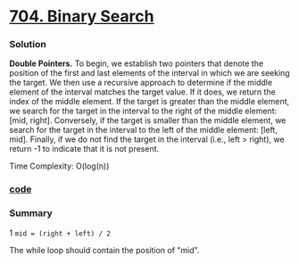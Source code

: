 # [704. Binary Search](https://leetcode.com/problems/binary-search/description/)



### Solution

**Double Pointers.** To begin, we establish two pointers that denote 
the position of the first and last elements of the interval in which
we are seeking the target. We then use a recursive approach to determine 
if the middle element of the interval matches the target value. 
If it does, we return the index of the middle element. 
If the target is greater than the middle element, 
we search for the target in the interval to the right of the 
middle element: [mid, right]. 
Conversely, if the target is smaller than the middle element, 
we search for the target in the interval to the left of the 
middle element: [left, mid]. 
Finally, if we do not find the target in the interval (i.e., left > right), 
we return -1 to indicate that it is not present.

Time Complexity: O(log(n))

### [code](../src/main/java/Day1T704BinarySearch.java)

### Summary

1 `mid = (right + left) / 2` 

The while loop should contain the position of "mid".



 
